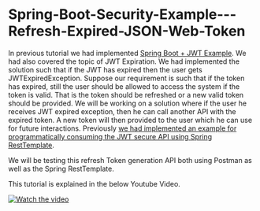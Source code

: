 # Spring-Boot-Security-Example---Refresh-Expired-JSON-Web-Token

In previous tutorial we had implemented [Spring Boot + JWT Example](https://www.javainuse.com/webseries/spring-security-jwt/chap4). We had also covered the topic of JWT Expiration. We had implemented the solution such that if the JWT has expired then the user gets JWTExpiredException.
Suppose our requirement is such that if the token has expired, still the user should be allowed to access the system if the token is valid. That is the token should be refreshed or a new valid token should be provided.
We will be working on a solution where if the user he receives JWT expired exception, then he can call another API with the expired token. A new token will then provided to the user which he can use for future interactions. Previously [we had implemented an example for programmatically consuming the JWT secure API using Spring RestTemplate](https://www.javainuse.com/webseries/spring-security-jwt/chap6).

 We will be testing this refresh Token generation API both using Postman as well as the Spring RestTemplate.


This tutorial is explained in the below Youtube Video.<br>


[![Watch the video](https://www.javainuse.com/spring.token-min.jpg)](https://youtu.be/O9jhPB-zTc8)
